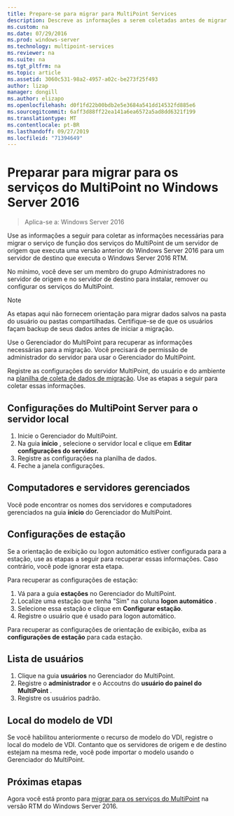 ```yaml
---
title: Prepare-se para migrar para MultiPoint Services
description: Descreve as informações a serem coletadas antes de migrar para os serviços do MultiPoint no Windows Server 2016
ms.custom: na
ms.date: 07/29/2016
ms.prod: windows-server
ms.technology: multipoint-services
ms.reviewer: na
ms.suite: na
ms.tgt_pltfrm: na
ms.topic: article
ms.assetid: 3060c531-98a2-4957-a02c-be273f25f493
author: lizap
manager: dongill
ms.author: elizapo
ms.openlocfilehash: d0f1fd22b00bdb2e5e3684a541dd14532fd885e6
ms.sourcegitcommit: 6aff3d88ff22ea141a6ea6572a5ad8dd6321f199
ms.translationtype: MT
ms.contentlocale: pt-BR
ms.lasthandoff: 09/27/2019
ms.locfileid: "71394649"
---
```

# <a name="prepare-to-migrate-to-multipoint-services-in-windows-server-2016"></a>Preparar para migrar para os serviços do MultiPoint no Windows Server 2016

>Aplica-se a: Windows Server 2016

Use as informações a seguir para coletar as informações necessárias para migrar o serviço de função dos serviços do MultiPoint de um servidor de origem que executa uma versão anterior do Windows Server 2016 para um servidor de destino que executa o Windows Server 2016 RTM.

No mínimo, você deve ser um membro do grupo Administradores no servidor de origem e no servidor de destino para instalar, remover ou configurar os serviços do MultiPoint.

>[!NOTE]
> As etapas aqui não fornecem orientação para migrar dados salvos na pasta do usuário ou pastas compartilhadas. Certifique-se de que os usuários façam backup de seus dados antes de iniciar a migração.

Use o Gerenciador do MultiPoint para recuperar as informações necessárias para a migração. Você precisará de permissão de administrador do servidor para usar o Gerenciador do MultiPoint.

Registre as configurações do servidor MultiPoint, do usuário e do ambiente na [planilha de coleta de dados de migração](multipoint-services-migration-worksheet.md). Use as etapas a seguir para coletar essas informações.

## <a name="multipoint-server-settings-for-the-local-server"></a>Configurações do MultiPoint Server para o servidor local
1. Inicie o Gerenciador do MultiPoint.
2. Na guia **início** , selecione o servidor local e clique em **Editar configurações do servidor.**
3. Registre as configurações na planilha de dados.
4. Feche a janela configurações.

## <a name="managed-servers-and-computers"></a>Computadores e servidores gerenciados

Você pode encontrar os nomes dos servidores e computadores gerenciados na guia **início** do Gerenciador do MultiPoint.

## <a name="station-settings"></a>Configurações de estação
Se a orientação de exibição ou logon automático estiver configurada para a estação, use as etapas a seguir para recuperar essas informações. Caso contrário, você pode ignorar esta etapa.

Para recuperar as configurações de estação:

1. Vá para a guia **estações** no Gerenciador do MultiPoint.
2. Localize uma estação que tenha "Sim" na coluna **logon automático** .
3. Selecione essa estação e clique em **Configurar estação**.
4. Registre o usuário que é usado para logon automático.

Para recuperar as configurações de orientação de exibição, exiba as **configurações de estação** para cada estação.

## <a name="list-of-users"></a>Lista de usuários
1. Clique na guia **usuários** no Gerenciador do MultiPoint.
2. Registre o **administrador** e o Accoutns do **usuário do painel do MultiPoint** .
3. Registre os usuários padrão.

## <a name="vdi-template-location"></a>Local do modelo de VDI
 Se você habilitou anteriormente o recurso de modelo do VDI, registre o local do modelo de VDI. Contanto que os servidores de origem e de destino estejam na mesma rede, você pode importar o modelo usando o Gerenciador do MultiPoint.
 
## <a name="next-step"></a>Próximas etapas
Agora você está pronto para [migrar para os serviços do MultiPoint](multipoint-services-migration-steps.md) na versão RTM do Windows Server 2016.